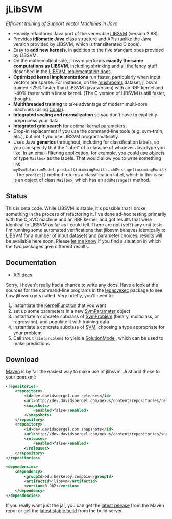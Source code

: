 jLibSVM
=======

_Efficient training of Support Vector Machines in Java_

 * Heavily refactored Java port of the venerable [LIBSVM](http://www.csie.ntu.edu.tw/~cjlin/libsvm/) (version 2.88).
 * Provides **idiomatic Java** class structure and APIs (unlike the Java version provided by LIBSVM, which is transliterated C code).
 * Easy to **add new kernels**, in addition to the five standard ones provided by LIBSVM.
 * On the mathematical side, jlibsvm performs **exactly the same computations as LIBSVM**, including shrinking and all the fancy stuff described in the [LIBSVM implementation docs](http://www.csie.ntu.edu.tw/~cjlin/papers/libsvm.pdf).
 * **Optimized kernel implementations** run faster, particularly when input vectors are sparse.  For instance, on the [mushrooms](http://www.csie.ntu.edu.tw/~cjlin/libsvmtools/datasets/binary.html#mushrooms) dataset, jlibsvm trained ~25% faster than LIBSVM (java version) with an RBF kernel and ~40% faster with a linear kernel.  (The C version of LIBSVM is still faster, though).
 * **Multithreaded training** to take advantage of modern multi-core machines (using [Conja](http://github.com/davidsoergel/conja)).
 * **Integrated scaling and normalization** so you don't have to explicitly preprocess your data.
 * **Integrated grid search** for optimal kernel parameters.
 * Drop-in replacement if you use the command-line tools (e.g. svm-train, etc.), but not if you use LIBSVM programmatically.
 * Uses Java **generics** throughout, including for classification labels, so you can specify that the "label" of a class be of whatever Java type you like.  In an email-filtering application, for example, you could use objects of type `Mailbox` as the labels.  That would allow you to write something like `mySvmSolutionModel.predict(incomingEmail).addMessage(incomingEmail)`.  The `predict()` method returns a classification label, which in this case is an object of class `Mailbox`, which has an `addMessage()` method.
 

Status
------

This is beta code.  While LIBSVM is stable, it's possible that I broke something in the process of refactoring it.  I've done ad-hoc testing primarily with the C_SVC machine and an RBF kernel, and got results that were identical to LIBSVM as far as I could tell.  There are not (yet?) any unit tests.  I'm running some automated verifications that jlibsvm behaves identically to LIBSVM for a number of input datasets and parameter choices; results will be available here soon.  Please [let me know](mailto:dev@davidsoergel.com) if you find a situation in which the two packages give different results.

Documentation
-------------

 * [API docs](http://davidsoergel.github.io/jlibsvm/)
 
Sorry, I haven't really had a chance to write any docs.  Have a look at the sources for the command-line programs in the [legacyexec](src/main/java/edu/berkeley/compbio/jlibsvm/legacyexec) package to see how jlibsvm gets called.  Very briefly, you'll need to:

 1. instantiate the [KernelFunction](http://davidsoergel.github.io/jlibsvm/apidocs/edu/berkeley/compbio/jlibsvm/kernel/KernelFunction.html) that you want
 2. set up some parameters in a new [SvmParameter](http://davidsoergel.github.io/jlibsvm/apidocs/edu/berkeley/compbio/jlibsvm/SvmParameter.html) object
 3. instantiate a concrete subclass of [SvmProblem](http://davidsoergel.github.io/jlibsvm/apidocs/edu/berkeley/compbio/jlibsvm/SvmProblem.html) (binary, multiclass, or regression), and populate it with training data
 4. instantiate a concrete subclass of [SVM](http://davidsoergel.github.io/jlibsvm/apidocs/edu/berkeley/compbio/jlibsvm/SVM.html), choosing a type appropriate for your problem
 5. Call `SVM.train(problem)` to yield a [SolutionModel](http://davidsoergel.github.io/jlibsvm/apidocs/edu/berkeley/compbio/jlibsvm/SolutionModel.html), which can be used to make predictions

Download
--------

[Maven](http://maven.apache.org/) is by far the easiest way to make use of jlibsvm.  Just add these to your pom.xml:
```xml
<repositories>
	<repository>
		<id>dev.davidsoergel.com releases</id>
		<url>http://dev.davidsoergel.com/nexus/content/repositories/releases</url>
		<snapshots>
			<enabled>false</enabled>
		</snapshots>
	</repository>
	<repository>
		<id>dev.davidsoergel.com snapshots</id>
		<url>http://dev.davidsoergel.com/nexus/content/repositories/snapshots</url>
		<releases>
			<enabled>false</enabled>
		</releases>
	</repository>
</repositories>

<dependencies>
	<dependency>
		<groupId>edu.berkeley.compbio</groupId>
		<artifactId>jlibsvm</artifactId>
		<version>0.902</version>
	</dependency>
</dependencies>
```

If you really want just the jar, you can get the [latest release](http://dev.davidsoergel.com/nexus/content/repositories/releases/edu/berkeley/compbio/jlibsvm/) from the Maven repo; or get the [latest stable build](http://dev.davidsoergel.com/jenkins/job/jlibsvm/lastStableBuild/edu.berkeley.compbio$jlibsvm/) from the build server.

